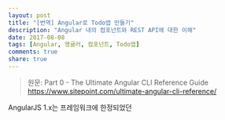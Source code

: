 ```yaml
---
layout: post
title: "[번역] Angular로 Todo앱 만들기"
description: "Angular 내의 컴포넌트와 REST API에 대한 이해"
date: 2017-08-08
tags: [Angular, 앵귤러, 컴포넌트, Todo앱]
comments: true
share: true
---
```


> 원문: Part 0 - The Ultimate Angular CLI Reference Guide
https://www.sitepoint.com/ultimate-angular-cli-reference/

AngularJS 1.x는 프레임워크에 한정되었던


